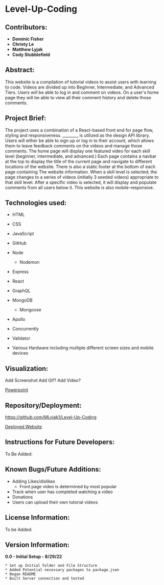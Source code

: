 # Level-Up-Coding

## Contributors:
* **Dominic Fisher**
* **Christy Le**
* **Matthew Lyjak**
* **Cody Stubblefield**

## Abstract:

This website is a compilation of tutorial videos to assist users with learning to code.  Videos are divided up into Beginner, Intermediate, and Advanced Tiers.  Users will be able to log in and comment on videos.  On a user's home page they will be able to view all their comment history and delete those comments.

## Project Brief:

The project uses a combination of a React-based front end for page flow, styling and responsiveness.  ________ is utilized as the design API library.  Users will either be able to sign up or log in to their account, which allows them to leave feedback comments on the videos and manage those comments.  The home page will display one featured video for each skill level (beginner, intermediate, and advanced.)   Each page contains a navbar at the top to display the title of the current page and navigate to different locations of the website.  There is also a static footer at the bottom of each page containing The website information.  When a skill level is selected; the page changes to a series of videos (initially 3 seeded videos) appropriate to that skill level. After a specific video is selected, it will display and populate comments from all users below it. This website is also mobile-responsive.

## Technologies used:

* HTML
* CSS
* JavaScript
* GitHub
* Node
    * Nodemon 
* Express
* React
* GraphQL
* MongoDB
    * Mongoose
* Apollo
* Concurrently
* Validator

* Various Hardware including multiple different screen sizes and mobile devices

## Visualization:

[](Presentation/Project%203%20Excalidraw.excalidraw)

Add Screenshot
Add Gif?
Add Video?

[Powerpoint](https://docs.google.com/presentation/d/13TS3gn0KVJ3qUaZyc8E7dSBY8CL6jQlzJngSYZSYE8Q/edit#slide=id.g29f43f0a72_0_24)

## Repository/Deployment:

https://github.com/MLyjak1/Level-Up-Coding

[Deployed Website](https://level-up-coding.herokuapp.com/)

## Instructions for Future Developers:

To Be Added:

## Known Bugs/Future Additions:

* Adding Likes/dislikes
    * Front page video is determined by most popular
* Track when user has completed watching a video
* Donations
* Users can upload their own tutorial videos

## License Information:

To be Added:

## Version Information:

**0.0 - Initial Setup - 8/29/22**

    * Set up Initial Folder and File Structure
    * Added Potential necessary packages to package.json
    * Began README
    * Built Server connection and tested
